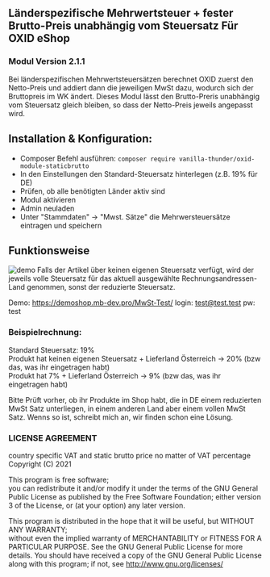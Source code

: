 ## Länderspezifische Mehrwertsteuer + fester Brutto-Preis unabhängig vom Steuersatz Für OXID eShop
### Modul Version 2.1.1

Bei länderspezifischen Mehrwertsteuersätzen berechnet OXID zuerst den Netto-Preis und addiert dann die jeweiligen MwSt dazu, wodurch sich der Bruttopreis im WK ändert.
Dieses Modul lässt den Brutto-Preris unabhängig vom Steuersatz gleich bleiben, so dass der Netto-Preis jeweils angepasst wird. 


## Installation & Konfiguration:
* Composer Befehl ausführen: `composer require vanilla-thunder/oxid-module-staticbrutto`
* In den Einstellungen den Standard-Steuersatz hinterlegen (z.B. 19% für DE)
* Prüfen, ob alle benötigten Länder aktiv sind
* Modul aktivieren
* Admin neuladen
* Unter "Stammdaten" -> "Mwst. Sätze" die Mehrwersteuersätze eintragen und speichern

## Funktionsweise 
![demo](thumbnail.jpg)
Falls der Artikel über keinen eigenen Steuersatz verfügt, wird der jeweils volle Steuersatz für das aktuell ausgewählte Rechnungsandressen-Land genommen, sonst der reduzierte Steuersatz.

Demo: https://demoshop.mb-dev.pro/MwSt-Test/
login: test@test.test
pw: test

### Beispielrechnung:
Standard Steuersatz: 19%  
Produkt hat keinen eigenen Steuersatz + Lieferland Österreich -> 20% (bzw das, was ihr eingetragen habt)  
Produkt hat 7% + Lieferland Österreich -> 9% (bzw das, was ihr eingetragen habt)  

Bitte Prüft vorher, ob ihr Produkte im Shop habt, die in DE einem reduzierten MwSt Satz unterliegen, in einem anderen Land aber einem vollen MwSt Satz. Wenns so ist, schreibt mich an, wir finden schon eine Lösung. 


### LICENSE AGREEMENT
   country specific VAT and static brutto price no matter of VAT percentage  
   Copyright (C) 2021   
  
   This program is free software;  
   you can redistribute it and/or modify it under the terms of the GNU General Public License as published by the Free Software Foundation;
   either version 3 of the License, or (at your option) any later version.
  
   This program is distributed in the hope that it will be useful, but WITHOUT ANY WARRANTY;  
   without even the implied warranty of MERCHANTABILITY or FITNESS FOR A PARTICULAR PURPOSE. See the GNU General Public License for more details.
   You should have received a copy of the GNU General Public License along with this program; if not, see <http://www.gnu.org/licenses/>
